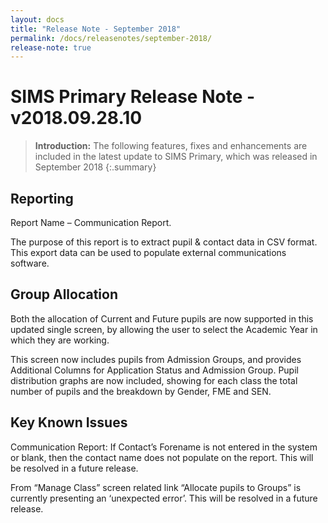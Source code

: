 ```yaml
---
layout: docs
title: "Release Note - September 2018"
permalink: /docs/releasenotes/september-2018/
release-note: true
---
```


# SIMS Primary Release Note - v2018.09.28.10

> **Introduction:** The following features, fixes and enhancements are included in the latest update to SIMS Primary, which was released in September 2018
{:.summary}

## Reporting
Report Name – Communication Report. 

The purpose of this report is to extract pupil & contact data in CSV format. This export data can be used to populate external communications software.


## Group Allocation
Both the allocation of Current and Future pupils are now supported in this updated single screen, by allowing the user to select the Academic Year in which they are working.

This screen now includes pupils from Admission Groups, and provides Additional Columns for Application Status and Admission Group.
Pupil distribution graphs are now included, showing for each class the total number of pupils and the breakdown by Gender, FME and SEN.


## Key Known Issues
Communication Report: If Contact’s Forename is not entered in the system or blank, then the contact name does not populate on the report. This will be resolved in a future release.

From “Manage Class” screen related link “Allocate pupils to Groups” is currently presenting an ‘unexpected error’. This will be resolved in a future release.
